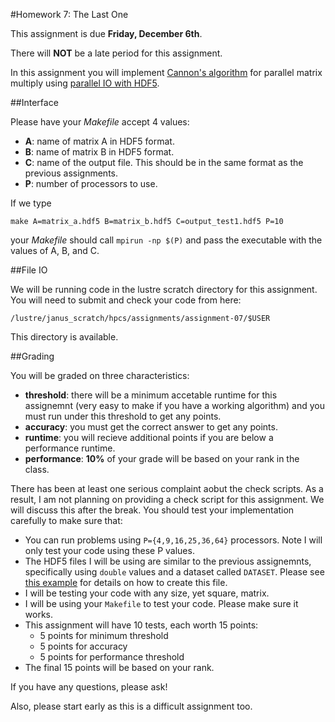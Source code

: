 #Homework 7: The Last One

This assignment is due **Friday, December 6th**.

There will **NOT** be a late period for this assignment.

In this assignment you will implement [Cannon's algorithm](http://en.wikipedia.org/wiki/Cannon's_algorithm) for parallel matrix multiply using [parallel IO with HDF5](http://www.nersc.gov/users/training/online-tutorials/introduction-to-scientific-i-o/?show_all=1#toc-anchor-4). 

##Interface

Please have your *Makefile* accept 4 values:

- **A**: name of matrix A in HDF5 format.
- **B**: name of matrix B in HDF5 format.
- **C**: name of the output file.  This should be in the same format as the previous assignments.
- **P**: number of processors to use.

If we type

	make A=matrix_a.hdf5 B=matrix_b.hdf5 C=output_test1.hdf5 P=10

your *Makefile* should call `mpirun -np $(P)` and pass the executable with the values of A, B, and C. 

##File IO

We will be running code in the lustre scratch directory for this assignment.  You will need to submit and check your code from here:

	/lustre/janus_scratch/hpcs/assignments/assignment-07/$USER

This directory is available.

##Grading

You will be graded on three characteristics:

- **threshold**: there will be a minimum accetable runtime for this assignemnt (very easy to make if you have a working algorithm) and you must run under this threshold to get any points.
- **accuracy**: you must get the correct answer to get any points.
- **runtime**: you will recieve additional points if you are below a performance runtime.
- **performance**: **10%** of your grade will be based on your rank in the class.

There has been at least one serious complaint aobut the check scripts.  As a result, I am not planning on providing a check script for this assignment.  We will discuss this after the break.  You should test your implementation carefully to make sure that:

- You can run problems using `P={4,9,16,25,36,64}` processors.  Note I will only test your code using these P values.
- The HDF5 files I will be using are similar to the previous assignemnts, specifically using `double` values and a dataset called `DATASET`. Please see [this example](https://github.com/ResearchComputing/HPSC-Fall-2013/blob/master/lab/lab-12-file_io/create_file.py) for details on how to create this file.
- I will be testing your code with any size, yet square, matrix.
- I will be using your `Makefile` to test your code.  Please make sure it works.
- This assignment will have 10 tests, each worth 15 points:
	- 5 points for minimum threshold
	- 5 points for accuracy
	- 5 points for performance threshold
- The final 15 points will be based on your rank.

If you have any questions, please ask!

Also, please start early as this  is a difficult assignment too.




